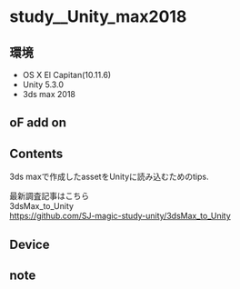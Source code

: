 # study__Unity_max2018 #

## 環境 ##
*	OS X El Capitan(10.11.6)
*	Unity 5.3.0
*	3ds max 2018

## oF add on ##

## Contents ##
3ds maxで作成したassetをUnityに読み込むためのtips.  
  
最新調査記事はこちら  
3dsMax_to_Unity  
https://github.com/SJ-magic-study-unity/3dsMax_to_Unity  

## Device ##


## note ##






